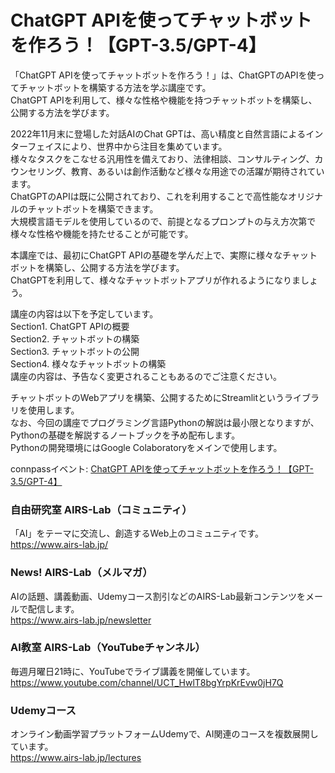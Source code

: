 # ChatGPT APIを使ってチャットボットを作ろう！【GPT-3.5/GPT-4】
  
「ChatGPT APIを使ってチャットボットを作ろう！」は、ChatGPTのAPIを使ってチャットボットを構築する方法を学ぶ講座です。  
ChatGPT APIを利用して、様々な性格や機能を持つチャットボットを構築し、公開する方法を学びます。  
  
2022年11月末に登場した対話AIのChat GPTは、高い精度と自然言語によるインターフェイスにより、世界中から注目を集めています。  
様々なタスクをこなせる汎用性を備えており、法律相談、コンサルティング、カウンセリング、教育、あるいは創作活動など様々な用途での活躍が期待されています。  
ChatGPTのAPIは既に公開されており、これを利用することで高性能なオリジナルのチャットボットを構築できます。  
大規模言語モデルを使用しているので、前提となるプロンプトの与え方次第で様々な性格や機能を持たせることが可能です。  
  
本講座では、最初にChatGPT APIの基礎を学んだ上で、実際に様々なチャットボットを構築し、公開する方法を学びます。  
ChatGPTを利用して、様々なチャットボットアプリが作れるようになりましょう。  
  
講座の内容は以下を予定しています。  
Section1. ChatGPT APIの概要  
Section2. チャットボットの構築  
Section3. チャットボットの公開  
Section4. 様々なチャットボットの構築  
講座の内容は、予告なく変更されることもあるのでご注意ください。  
  
チャットボットのWebアプリを構築、公開するためにStreamlitというライブラリを使用します。  
なお、今回の講座でプログラミング言語Pythonの解説は最小限となりますが、Pythonの基礎を解説するノートブックを予め配布します。  
Pythonの開発環境にはGoogle Colaboratoryをメインで使用します。  
  
connpassイベント: [ChatGPT APIを使ってチャットボットを作ろう！【GPT-3.5/GPT-4】](https://liveai.connpass.com/event/278585/)    
  
### 自由研究室 AIRS-Lab（コミュニティ）
「AI」をテーマに交流し、創造するWeb上のコミュニティです。  
https://www.airs-lab.jp/  
  
### News! AIRS-Lab（メルマガ）
AIの話題、講義動画、Udemyコース割引などのAIRS-Lab最新コンテンツをメールで配信します。  
https://www.airs-lab.jp/newsletter  
  
### AI教室 AIRS-Lab（YouTubeチャンネル）
毎週月曜日21時に、YouTubeでライブ講義を開催しています。  
https://www.youtube.com/channel/UCT_HwlT8bgYrpKrEvw0jH7Q  
  
### Udemyコース
オンライン動画学習プラットフォームUdemyで、AI関連のコースを複数展開しています。  
https://www.airs-lab.jp/lectures  
